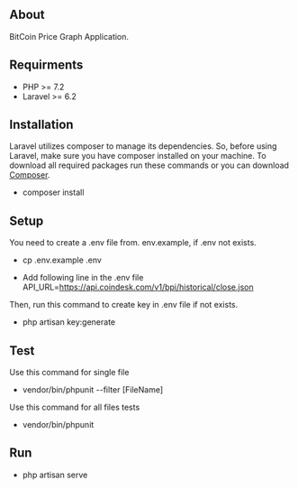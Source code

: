 ## About
BitCoin Price Graph Application.

## Requirments
- PHP >= 7.2
- Laravel >= 6.2

## Installation 
Laravel utilizes composer to manage its dependencies. So, before using Laravel, make sure you have composer installed on your machine. To download all required packages run these commands or you can download [Composer](https://getcomposer.org/doc/00-intro.md).
- composer install

## Setup
You need to create a .env file from. env.example, if .env not exists.
-  cp .env.example .env

- Add following line in the .env file
API_URL=https://api.coindesk.com/v1/bpi/historical/close.json

Then, run this command to create key in .env file if not exists.
- php artisan key:generate

## Test
Use this command for single file
- vendor/bin/phpunit --filter [FileName]

Use this command for all files tests
- vendor/bin/phpunit

## Run
- php artisan serve